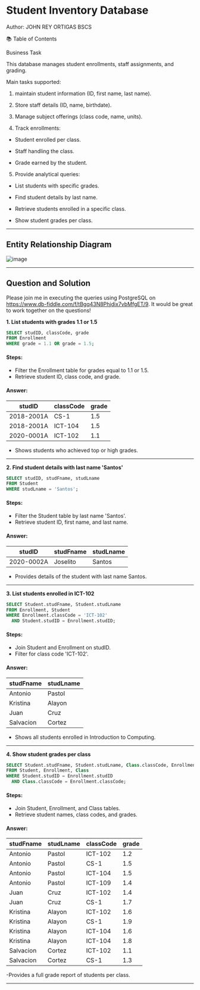 # Student Inventory Database
Author: JOHN REY ORTIGAS BSCS

📚 Table of Contents

Business Task

This database manages student enrollments, staff assignments, and grading.

Main tasks supported:

1. maintain student information (ID, first name, last name).

2. Store staff details (ID, name, birthdate).

3. Manage subject offerings (class code, name, units).

4. Track enrollments:

 - Student enrolled per class.

 - Staff handling the class.

 - Grade earned by the student.

5. Provide analytical queries:

 - List students with specific grades.

 - Find student details by last name.

 - Retrieve students enrolled in a specific class.

 - Show student grades per class.

***

## Entity Relationship Diagram

![image](https://user-images.githubusercontent.com/81607668/127271130-dca9aedd-4ca9-4ed8-b6ec-1e1920dca4a8.png)

***

## Question and Solution

Please join me in executing the queries using PostgreSQL on https://www.db-fiddle.com/f/tBgq43N8Phjdix7vbMfgET/9. It would be great to work together on the questions!



**1. List students with grades 1.1 or 1.5**

````sql
SELECT studID, classCode, grade 
FROM Enrollment 
WHERE grade = 1.1 OR grade = 1.5;

````
#### Steps:
 - Filter the Enrollment table for grades equal to 1.1 or 1.5.
 - Retrieve student ID, class code, and grade.
#### Answer:
| studID     | classCode | grade |
| ---------- | --------- | ----- |
| 2018-2001A | CS-1      | 1.5   |
| 2018-2001A | ICT-104   | 1.5   |
| 2020-0001A | ICT-102   | 1.1   |


- Shows students who achieved top or high grades.

***

**2. Find student details with last name 'Santos'**

````sql
SELECT studID, studFname, studLname 
FROM Student 
WHERE studLname = 'Santos';

````

#### Steps:

 - Filter the Student table by last name 'Santos'.
 - Retrieve student ID, first name, and last name.
#### Answer:
| studID     | studFname | studLname |
| ---------- | --------- | --------- |
| 2020-0002A | Joselito  | Santos    |

- Provides details of the student with last name Santos.

***

**3. List students enrolled in ICT-102**

````sql
SELECT Student.studFname, Student.studLname 
FROM Enrollment, Student 
WHERE Enrollment.classCode = 'ICT-102' 
  AND Student.studID = Enrollment.studID;

````

#### Steps:
 - Join Student and Enrollment on studID.
 - Filter for class code 'ICT-102'.

#### Answer:
| studFname | studLname |
| --------- | --------- |
| Antonio   | Pastol    |
| Kristina  | Alayon    |
| Juan      | Cruz      |
| Salvacion | Cortez    |


 - Shows all students enrolled in Introduction to Computing.
   
***
**4. Show student grades per class**


````sql
SELECT Student.studFname, Student.studLname, Class.classCode, Enrollment.grade 
FROM Student, Enrollment, Class 
WHERE Student.studID = Enrollment.studID 
  AND Class.classCode = Enrollment.classCode;


````

#### Steps:

 - Join Student, Enrollment, and Class tables.
 - Retrieve student names, class codes, and grades.

#### Answer:
| studFname | studLname | classCode | grade |
| --------- | --------- | --------- | ----- |
| Antonio   | Pastol    | ICT-102   | 1.2   |
| Antonio   | Pastol    | CS-1      | 1.5   |
| Antonio   | Pastol    | ICT-104   | 1.5   |
| Antonio   | Pastol    | ICT-109   | 1.4   |
| Juan      | Cruz      | ICT-102   | 1.4   |
| Juan      | Cruz      | CS-1      | 1.7   |
| Kristina  | Alayon    | ICT-102   | 1.6   |
| Kristina  | Alayon    | CS-1      | 1.9   |
| Kristina  | Alayon    | ICT-104   | 1.6   |
| Kristina  | Alayon    | ICT-104   | 1.8   |
| Salvacion | Cortez    | ICT-102   | 1.1   |
| Salvacion | Cortez    | CS-1      | 1.3   |

 -Provides a full grade report of students per class.
***
